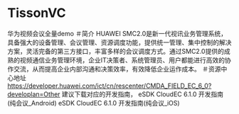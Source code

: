 # TissonVC
华为视频会议全量demo
＃简介
HUAWEI SMC2.0是新一代视讯业务管理系统，具备强大的设备管理、会议管理、资源调度功能，提供统一管理、集中控制的解决方案，灵活完备的第三方接口，丰富多样的会议调度方式。通过SMC2.0提供的成熟的视频通信业务管理环境，企业IT决策者、系统管理员、用户都能进行高效的协作交流，从而提高企业内部沟通和决策效率，有效降低企业运作成本。
＃资源中心地址
<a href="https://developer.huawei.com/ict/cn/rescenter/CMDA_FIELD_EC_6_0?developlan=Other">https://developer.huawei.com/ict/cn/rescenter/CMDA_FIELD_EC_6_0?developlan=Other</a>
建议下载对应的开发指南，
eSDK CloudEC 6.1.0 开发指南(纯会议_Android)
eSDK CloudEC 6.1.0 开发指南(纯会议_iOS)
